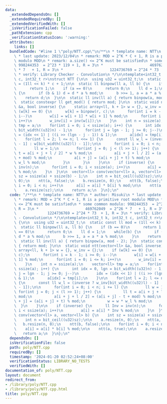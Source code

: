 ```yaml
---
data:
  _extendedDependsOn: []
  _extendedRequiredBy: []
  _extendedVerifiedWith: []
  _isVerificationFailed: false
  _pathExtension: cpp
  _verificationStatusIcon: ':warning:'
  attributes:
    links: []
  bundledCode: "#line 1 \"poly/NTT.cpp\"\n/**\n * template name: NTT\n * author: Misuki\n\
    \ * last update: 2023/12/04\n * remark: MOD = 2^K * C + 1, R is a primitive root\
    \ modulo MOD\n * remark: a.size() <= 2^K must be satisfied\n * some common modulo:\
    \ 998244353  = 2^23 * 119 + 1, R = 3\n *                     469762049  = 2^26\
    \ * 7   + 1, R = 3\n *                     1224736769 = 2^24 * 73  + 1, R = 3\n\
    \ * verify: Library Checker - Convolution\n */\n\ntemplate<int32_t k, int32_t\
    \ c, int32_t r>\nstruct NTT {\n\n  using u32 = uint32_t;\n  static const ll mod\
    \ = (1ll << k) * c + 1;\n\n  static ll binpow(ll a, ll b) {\n    if (b == 0)\n\
    \      return 1;\n    if (a == 0)\n      return 0;\n    ll d = 1;\n    while(b)\
    \ {\n      if (b & 1) d = d * a % mod;\n      b >>= 1, a = a * a % mod;\n    }\n\
    \    return d;\n  }\n\n  static ll inv(ll a) { return binpow(a, mod - 2); }\n\
    \  static constexpr ll get_mod() { return mod; }\n\n  static void ntt(vector<ll>\
    \ &a, bool inverse) {\n    static array<ll, k + 1> w = {}, w_inv = {};\n    if\
    \ (w[k] == 0) {\n      w[k] = binpow(r, c);\n      for(int i = k - 1; i >= 0;\
    \ i--)\n        w[i] = w[i + 1] * w[i + 1] % mod;\n      for(int i = 0; i <= k;\
    \ i++)\n        w_inv[i] = inv(w[i]);\n    }\n    int n = ssize(a);\n    vector<ll>\
    \ tmp = a;\n    for(int i = 0; i < ssize(a); i++) {\n      int idx = 0, lgn =\
    \ bit_width((u32)n) - 1;\n      for(int j = lgn - 1; j >= 0; j--)\n        idx\
    \ = (idx << 1) | ((i >> (lgn - j - 1)) & 1);\n      a[idx] = tmp[i];\n    }\n\n\
    \    for(int l = 2; l <= n; l <<= 1) {\n      const ll w_l = (inverse ? w_inv[bit_width((u32)l)\
    \ - 1] : w[bit_width((u32)l) - 1]);\n\n      for(int i = 0; i < n; i += l) {\n\
    \        ll w = 1;\n        for(int j = 0; j < (l >> 1); j++) {\n          ll\
    \ t = a[i + j + l / 2] * w % mod;\n          a[i + j + l / 2] = (a[i + j] - t\
    \ + mod) % mod;\n          a[i + j] = (a[i + j] + t) % mod;\n          w = w *\
    \ w_l % mod;\n        }\n      }\n    }\n\n    if (inverse) {\n      ll Inv =\
    \ inv(n);\n      for(int i = 0; i < ssize(a); i++)\n        a[i] = a[i] * Inv\
    \ % mod;\n    }\n  }\n\n  vector<ll> conv(vector<ll> a, vector<ll> b) {\n    int\
    \ sz = ssize(a) + ssize(b) - 1;\n    int n = bit_ceil((u32)sz);\n\n    a.resize(n,\
    \ 0);\n    ntt(a, false);\n    b.resize(n, 0);\n    ntt(b, false);\n\n    for(int\
    \ i = 0; i < n; i++)\n      a[i] = a[i] * b[i] % mod;\n\n    ntt(a, true);\n\n\
    \    a.resize(sz);\n\n    return a;\n  }\n};\n"
  code: "/**\n * template name: NTT\n * author: Misuki\n * last update: 2023/12/04\n\
    \ * remark: MOD = 2^K * C + 1, R is a primitive root modulo MOD\n * remark: a.size()\
    \ <= 2^K must be satisfied\n * some common modulo: 998244353  = 2^23 * 119 + 1,\
    \ R = 3\n *                     469762049  = 2^26 * 7   + 1, R = 3\n *       \
    \              1224736769 = 2^24 * 73  + 1, R = 3\n * verify: Library Checker\
    \ - Convolution\n */\n\ntemplate<int32_t k, int32_t c, int32_t r>\nstruct NTT\
    \ {\n\n  using u32 = uint32_t;\n  static const ll mod = (1ll << k) * c + 1;\n\n\
    \  static ll binpow(ll a, ll b) {\n    if (b == 0)\n      return 1;\n    if (a\
    \ == 0)\n      return 0;\n    ll d = 1;\n    while(b) {\n      if (b & 1) d =\
    \ d * a % mod;\n      b >>= 1, a = a * a % mod;\n    }\n    return d;\n  }\n\n\
    \  static ll inv(ll a) { return binpow(a, mod - 2); }\n  static constexpr ll get_mod()\
    \ { return mod; }\n\n  static void ntt(vector<ll> &a, bool inverse) {\n    static\
    \ array<ll, k + 1> w = {}, w_inv = {};\n    if (w[k] == 0) {\n      w[k] = binpow(r,\
    \ c);\n      for(int i = k - 1; i >= 0; i--)\n        w[i] = w[i + 1] * w[i +\
    \ 1] % mod;\n      for(int i = 0; i <= k; i++)\n        w_inv[i] = inv(w[i]);\n\
    \    }\n    int n = ssize(a);\n    vector<ll> tmp = a;\n    for(int i = 0; i <\
    \ ssize(a); i++) {\n      int idx = 0, lgn = bit_width((u32)n) - 1;\n      for(int\
    \ j = lgn - 1; j >= 0; j--)\n        idx = (idx << 1) | ((i >> (lgn - j - 1))\
    \ & 1);\n      a[idx] = tmp[i];\n    }\n\n    for(int l = 2; l <= n; l <<= 1)\
    \ {\n      const ll w_l = (inverse ? w_inv[bit_width((u32)l) - 1] : w[bit_width((u32)l)\
    \ - 1]);\n\n      for(int i = 0; i < n; i += l) {\n        ll w = 1;\n       \
    \ for(int j = 0; j < (l >> 1); j++) {\n          ll t = a[i + j + l / 2] * w %\
    \ mod;\n          a[i + j + l / 2] = (a[i + j] - t + mod) % mod;\n          a[i\
    \ + j] = (a[i + j] + t) % mod;\n          w = w * w_l % mod;\n        }\n    \
    \  }\n    }\n\n    if (inverse) {\n      ll Inv = inv(n);\n      for(int i = 0;\
    \ i < ssize(a); i++)\n        a[i] = a[i] * Inv % mod;\n    }\n  }\n\n  vector<ll>\
    \ conv(vector<ll> a, vector<ll> b) {\n    int sz = ssize(a) + ssize(b) - 1;\n\
    \    int n = bit_ceil((u32)sz);\n\n    a.resize(n, 0);\n    ntt(a, false);\n \
    \   b.resize(n, 0);\n    ntt(b, false);\n\n    for(int i = 0; i < n; i++)\n  \
    \    a[i] = a[i] * b[i] % mod;\n\n    ntt(a, true);\n\n    a.resize(sz);\n\n \
    \   return a;\n  }\n};\n"
  dependsOn: []
  isVerificationFile: false
  path: poly/NTT.cpp
  requiredBy: []
  timestamp: '2024-01-20 02:52:24+08:00'
  verificationStatus: LIBRARY_NO_TESTS
  verifiedWith: []
documentation_of: poly/NTT.cpp
layout: document
redirect_from:
- /library/poly/NTT.cpp
- /library/poly/NTT.cpp.html
title: poly/NTT.cpp
---
```

